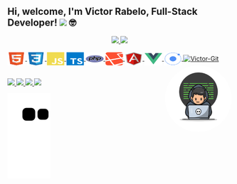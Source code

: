 ## Hi, welcome, I'm Victor Rabelo, Full-Stack Developer! <img src="https://raw.githubusercontent.com/iampavangandhi/iampavangandhi/master/gifs/Hi.gif" width="30px"> :nerd_face:</h2>
<div align="center">
  <a href="https://github.com/VictorRabelo">
  <img height="180em" src="https://github-readme-stats.vercel.app/api?username=VictorRabelo&show_icons=true&theme=merko&include_all_commits=true&count_private=true"/>
  <img height="180em" src="https://github-readme-stats.vercel.app/api/top-langs/?username=VictorRabelo&layout=compact&langs_count=7&theme=merko"/>
</div>
<div style="display: inline_block"><br>
  <img align="center" alt="Victor-HTML" height="30" width="40" src="https://raw.githubusercontent.com/devicons/devicon/master/icons/html5/html5-original.svg">
  <img align="center" alt="Victor-CSS" height="30" width="40" src="https://raw.githubusercontent.com/devicons/devicon/master/icons/css3/css3-original.svg">
  <img align="center" alt="Victor-Js" height="30" width="40" src="https://raw.githubusercontent.com/devicons/devicon/master/icons/javascript/javascript-plain.svg">
  <img align="center" alt="Victor-Ts" height="30" width="40" src="https://raw.githubusercontent.com/devicons/devicon/master/icons/typescript/typescript-plain.svg">
  <img align="center" alt="Victor-PHP" height="30" width="40" src="https://raw.githubusercontent.com/devicons/devicon/master/icons/php/php-original.svg">
  <img align="center" alt="Victor-Laravel" height="30" width="40" src="https://raw.githubusercontent.com/devicons/devicon/master/icons/laravel/laravel-plain.svg">
  <img align="center" alt="Victor-Angular" height="30" width="40" src="https://raw.githubusercontent.com/devicons/devicon/master/icons/angularjs/angularjs-original.svg">
  <img align="center" alt="Victor-Angular" height="30" width="40" src="https://raw.githubusercontent.com/devicons/devicon/master/icons/vuejs/vuejs-original.svg">
  <img align="center" alt="Victor-Ionic" height="30" width="40" src="https://raw.githubusercontent.com/devicons/devicon/master/icons/ionic/ionic-original.svg">
  <img align="center" alt="Victor-Git" height="30" width="40" src="https://cdn.jsdelivr.net/gh/devicons/devicon/icons/git/git-original.svg" />
  <img align="right" alt="Victor-pic" height="150" style="border-radius:100px;" src="https://github.com/VictorRabelo/VictorRabelo/blob/main/dev.gif">
</div>
  
##
 
<div>
  <a href="https://instagram.com/dev.rbl" target="_blank">
    <img src="https://img.shields.io/badge/-Instagram-%23E4405F?style=for-the-badge&logo=instagram&logoColor=white" target="_blank">
  </a>
   <a href="https://discord.gg/hkU9wPHv" target="_blank">
     <img src="https://img.shields.io/badge/Discord-7289DA?style=for-the-badge&logo=discord&logoColor=white" target="_blank">
   </a> 
   <a href = "mailto:dev.rabelo@gmail.com">
     <img src="https://img.shields.io/badge/-Gmail-%23333?style=for-the-badge&logo=gmail&logoColor=white" target="_blank">
   </a>
    <a href="https://www.linkedin.com/in/victor-rabelo-2a11ba204/" target="_blank">
      <img src="https://img.shields.io/badge/-LinkedIn-%230077B5?style=for-the-badge&logo=linkedin&logoColor=white" target="_blank">
    </a> 
 
  ![Snake animation](https://github.com/VictorRabelo/VictorRabelo/blob/output/github-contribution-grid-snake.svg)
 
</div>
